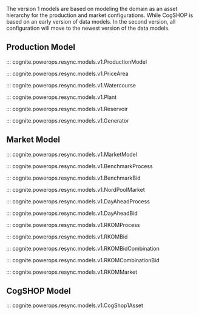 The version 1 models are based on modeling the domain as an asset hierarchy for the production and market configurations.
While CogSHOP is based on an early version of data models. In the second version, all configuration will move to the
newest version of the data models.


## Production Model

::: cognite.powerops.resync.models.v1.ProductionModel

::: cognite.powerops.resync.models.v1.PriceArea

::: cognite.powerops.resync.models.v1.Watercourse

::: cognite.powerops.resync.models.v1.Plant

::: cognite.powerops.resync.models.v1.Reservoir

::: cognite.powerops.resync.models.v1.Generator

## Market Model

::: cognite.powerops.resync.models.v1.MarketModel

::: cognite.powerops.resync.models.v1.BenchmarkProcess

::: cognite.powerops.resync.models.v1.BenchmarkBid

::: cognite.powerops.resync.models.v1.NordPoolMarket

::: cognite.powerops.resync.models.v1.DayAheadProcess

::: cognite.powerops.resync.models.v1.DayAheadBid

::: cognite.powerops.resync.models.v1.RKOMProcess

::: cognite.powerops.resync.models.v1.RKOMBid

::: cognite.powerops.resync.models.v1.RKOMBidCombination

::: cognite.powerops.resync.models.v1.RKOMCombinationBid

::: cognite.powerops.resync.models.v1.RKOMMarket

## CogSHOP Model

::: cognite.powerops.resync.models.v1.CogShop1Asset
